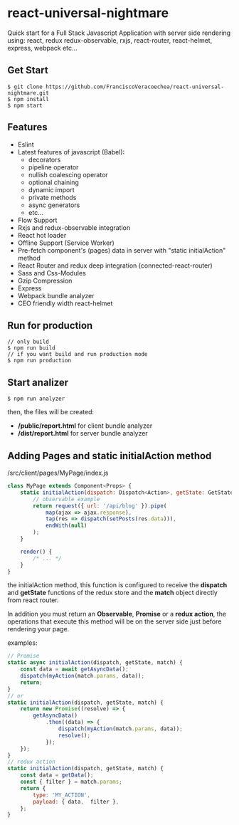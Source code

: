 # react-universal-nightmare
Quick start for a Full Stack Javascript Application with server side rendering using: react, redux redux-observable, rxjs, react-router, react-helmet, express, webpack etc...


## Get Start

    $ git clone https://github.com/FranciscoVeracoechea/react-universal-nightmare.git
    $ npm install
    $ npm start

## Features
- Eslint
- Latest features of javascript (Babel):
    - decorators
    - pipeline operator
    - nullish coalescing operator
    - optional chaining
    - dynamic import
    - private methods
    - async generators
    - etc...
- Flow Support
- Rxjs and redux-observable integration
- React hot loader
- Offline Support (Service Worker)
- Pre-fetch component's (pages) data in server with "static initialAction" method
- React Router and redux deep integration (connected-react-router)
- Sass and Css-Modules
- Gzip Compression
- Express
- Webpack bundle analyzer
- CEO friendly width react-helmet

## Run for production
    // only build
    $ npm run build
    // if you want build and run production mode
    $ npm run production

## Start analizer
    $ npm run analyzer

then, the files will be created:
- **/public/report.html** for client bundle analyzer
- **/dist/report.html** for server bundle analyzer

## Adding Pages and static initialAction method
/src/client/pages/MyPage/index.js
```js
class MyPage extends Component<Props> {
    static initialAction(dispatch: Dispatch<Action>, getState: GetState, match: Match) {
        // observable example
        return request({ url: '/api/blog' }).pipe(
            map(ajax => ajax.response),
            tap(res => dispatch(setPosts(res.data))),
            endWith(null)
        );
    }

    render() {
        /* ... */
    }
}
```
the initialAction method, this function is configured to receive the **dispatch** and **getState** functions of the redux store and the **match** object directly from react router.

In addition you must return an **Observable**, **Promise** or a **redux action**, the operations that execute this method will be on the server side just before rendering your page.

examples:
```js
// Promise
static async initialAction(dispatch, getState, match) {
    const data = await getAsyncData();
    dispatch(myAction(match.params, data));
    return;
}
// or
static initialAction(dispatch, getState, match) {
    return new Promise((resolve) => {
        getAsyncData()
            .then((data) => {
                dispatch(myAction(match.params, data));
                resolve();
            });
    });
}
// redux action
static initialAction(dispatch, getState, match) {
    const data = getData();
    const { filter } = match.params;
    return {
        type: 'MY_ACTION',
        payload: { data,  filter },
    };
}
```